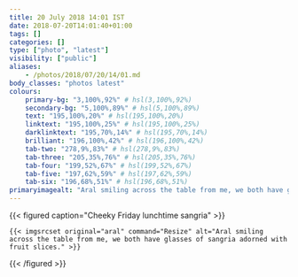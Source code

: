 ```yaml
---
title: 20 July 2018 14:01 IST
date: 2018-07-20T14:01:40+01:00
tags: []
categories: []
type: ["photo", "latest"]
visibility: ["public"]
aliases:
    - /photos/2018/07/20/14/01.md
body_classes: "photos latest"
colours:
    primary-bg: "3,100%,92%" # hsl(3,100%,92%)
    secondary-bg: "5,100%,89%" # hsl(5,100%,89%)
    text: "195,100%,20%" # hsl(195,100%,20%)
    linktext: "195,100%,25%" # hsl(195,100%,25%)
    darklinktext: "195,70%,14%" # hsl(195,70%,14%)
    brilliant: "196,100%,42%" # hsl(196,100%,42%)
    tab-two: "278,9%,83%" # hsl(278,9%,83%)
    tab-three: "205,35%,76%" # hsl(205,35%,76%)
    tab-four: "199,52%,67%" # hsl(199,52%,67%)
    tab-five: "197,62%,59%" # hsl(197,62%,59%)
    tab-six: "196,68%,51%" # hsl(196,68%,51%)
primaryimagealt: "Aral smiling across the table from me, we both have glasses of sangria adorned with fruit slices."
---
```


{{< figured caption="Cheeky Friday lunchtime sangria" >}}

    {{< imgsrcset original="aral" command="Resize" alt="Aral smiling across the table from me, we both have glasses of sangria adorned with fruit slices." >}}

{{< /figured >}}
